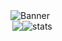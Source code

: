 <img src="https://cdn.discordapp.com/attachments/775822548519616562/989798953107210300/20220624_104706.png" alt="Banner" align="center">
<div class="stats" style="display: flex;flex-direction: row;"> 
<img align="right" src="https://lanyard-profile-readme.vercel.app/api/539843855567028227">
<a href="https://github.com/falsisdev"><img align="left" src="https://github-readme-stats.vercel.app/api?username=falsisdev&show_icons=true&theme=vue-dark" alt="stats"/></a>
</div>
